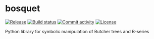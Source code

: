 # bosquet

[![Release](https://img.shields.io/github/v/release/valdal/bosquet)](https://img.shields.io/github/v/release/valdal/bosquet)
[![Build status](https://img.shields.io/github/actions/workflow/status/valdal/bosquet/main.yml?branch=main)](https://github.com/valdal/bosquet/actions/workflows/main.yml?query=branch%3Amain)
[![Commit activity](https://img.shields.io/github/commit-activity/m/valdal/bosquet)](https://img.shields.io/github/commit-activity/m/valdal/bosquet)
[![License](https://img.shields.io/github/license/valdal/bosquet)](https://img.shields.io/github/license/valdal/bosquet)

Python library for symbolic manipulation of Butcher trees and B-series
